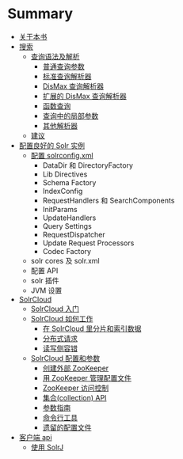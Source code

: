 # Summary

* [关于本书](README.md)
* [搜索](sou_suo.md)
   * [查询语法及解析](cha_xun_yu_fa_ji_jie_xi.md)
       * [普通查询参数](pu_tong_cha_xun_can_shu.md)
       * [标准查询解析器](biao_zhun_cha_xun_jie_xi_qi.md)
       * [DisMax 查询解析器](dismax_cha_xun_jie_xi_qi.md)
       * [扩展的 DisMax 查询解析器](kuo_zhan_de_dismax_cha_xun_jie_xi_qi.md)
       * [函数查询](han_shu_cha_xun.md)
       * [查询中的局部参数](cha_xun_zhong_de_ju_bu_can_shu.md)
       * [其他解析器](qi_ta_jie_xi_qi.md)
   * [建议](jian_yi.md)
* [配置良好的 Solr 实例](pei_zhi_liang_hao_de_solr_shi_li.md)
   * [配置 solrconfig.xml](pei_zhi_solrconfig__xml.md)
       * DataDir 和 DirectoryFactory
       * Lib Directives
       * Schema Factory
       * IndexConfig
       * RequestHandlers 和 SearchComponents
       * InitParams
       * UpdateHandlers
       * Query Settings
       * RequestDispatcher
       * Update Request Processors
       * Codec Factory
   * solr cores 及 solr.xml
   * 配置 API
   * solr 插件
   * JVM 设置
* [SolrCloud](solrcloud.md)
   * [SolrCloud 入门](solrcloud_ru_men.md)
   * [SolrCloud 如何工作](solrcloud_ru_he_gong_zuo.md)
       * [在 SolrCloud 里分片和索引数据](zai_solrcloud_li_fen_pian_he_suo_yin_shu_ju.md)
       * [分布式请求](fen_bu_shi_qing_qiu.md)
       * [读写侧容错](du_xie_ce_rong_cuo.md)
   * [SolrCloud 配置和参数](solrcloud_pei_zhi_he_can_shu.md)
       * [创建外部 ZooKeeper](chuang_jian_wai_bu_zookeeper.md)
       * [用 ZooKeeper 管理配置文件](yong_zookeeper_guan_li_pei_zhi_wen_jian.md)
       * [ZooKeeper 访问控制](zookeeper_fang_wen_kong_zhi.md)
       * [集合(collection) API](ji_540828_collection__api.md)
       * [参数指南](can_shu_zhi_nan.md)
       * [命令行工具](ming_ling_xing_gong_ju.md)
       * [遗留的配置文件](yi_liu_de_pei_zhi_wen_jian.md)
* [客户端 api](ke_hu_duan_api.md)
   * [使用 SolrJ](shi_yong_solrj.md)

